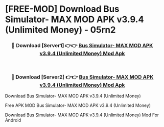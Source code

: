 # [FREE-MOD] Download Bus Simulator- MAX MOD APK v3.9.4 (Unlimited Money) - 05rn2


<div align="center">
<h3>🔴 Download [Server1] 👉👉 <a href="https://apk-comot.site?title=Bus_Simulator-_MAX_MOD_APK_v3.9.4_(Unlimited_Money)">Bus Simulator- MAX MOD APK v3.9.4 (Unlimited Money) Mod Apk</a></h3><br>

<h3>🔴 Download [Server2] 👉👉 <a href="https://apk-comot.site?title=Bus_Simulator-_MAX_MOD_APK_v3.9.4_(Unlimited_Money)">Bus Simulator- MAX MOD APK v3.9.4 (Unlimited Money) Mod Apk</a></h3>
</div>



Download Bus Simulator- MAX MOD APK v3.9.4 (Unlimited Money) 

Free APK MOD Bus Simulator- MAX MOD APK v3.9.4 (Unlimited Money) 

Download Bus Simulator- MAX MOD APK v3.9.4 (Unlimited Money) Mod For Android
